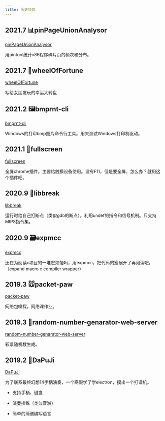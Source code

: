 ```yaml
---
title: 历史项目
---
```


## 2021.7 📊pinPageUnionAnalysor

[pinPageUnionAnalysor](https://github.com/xieby1/pinPageUnionAnalysor)

用pintool统计x86程序碎片页的频次和分布。

## 2021.7 🎡wheelOfFortune

[wheelOfFortune](https://github.com/xieby1/wheelOfFortune)

写给女朋友玩的幸运大转盘

## 2021.2 🖼bmprnt-cli

[bmprnt-cli](https://github.com/xieby1/bmprnt-cli)

Windows的打印bmp图片命令行工具。用来测试Windows打印机驱动。

## 2021.1 📱fullscreen

[fullscreen](https://github.com/xieby1/fullscreen)

全屏chrome插件。主要给触摸设备使用。没有F11，但是要全屏，怎么办？就用这个插件吧。

## 2020.9 🔴libbreak

[libbreak](https://github.com/xieby1/libbreak)

运行时给自己打断点（类似gdb的断点）。利用undef的指令和信号机制。只支持MIPS指令集。

## 2020.9 🗃expmcc

[expmcc](https://github.com/xieby1/expmcc)

还在为阅读c项目的一堆宏烦恼吗，用expmcc，把代码的宏展开了再阅读吧。（expand macro c compiler wrapper）

## 2019.3 🐭packet-paw

[packet-paw](https://github.com/xieby1/packet-paw)

网络包嗅探。网络课作业。

## 2019.3 🔢random-number-genarator-web-server

[random-number-genarator-web-server](https://github.com/xieby1/random-number-genarator-web-server)

彩票随机数生成。

## 2019.2 🎵DaPuJi

[DaPuJi](https://github.com/xieby1/DaPuJi)

为了联系最终幻想14手柄演奏，一个寒假学了学electron，摸出一个打谱机。

* 支持手柄、键盘

* 演奏排练（类似音游）

* 简单的简谱编写语言
